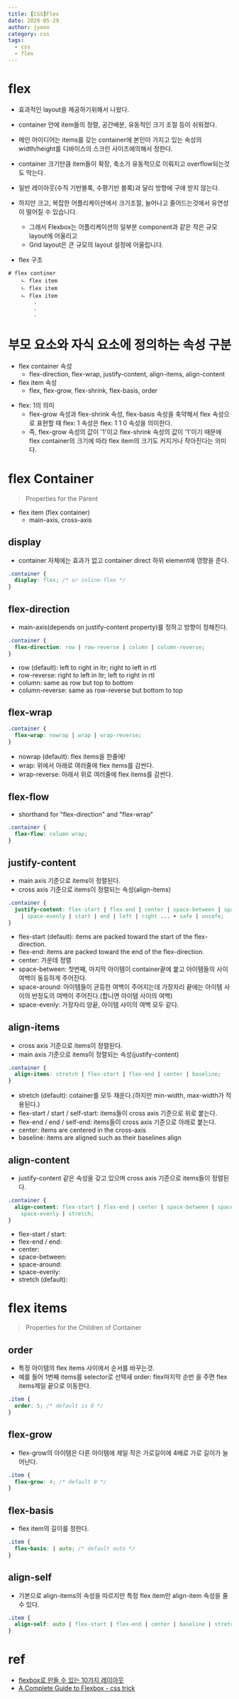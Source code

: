 ```yaml
---
title: [CSS]Flex
date: 2020-05-29
author: jyoon
category: css
tags:
  - css
  - flex
---
```


# flex

- 효과적인 layout을 제공하기위해서 나왔다.
- container 안에 item들의 정렬, 공간배분, 유동적인 크기 조절 등이 쉬워졌다.
- 메인 아이디어는 items를 갖는 container에 본인이 가지고 있는 속성의 width/height를 디바이스의 스크린 사이즈에의해서 정한다.
- container 크기만큼 item들이 확장, 축소가 유동적으로 이뤄지고 overflow되는것도 막는다.
- 일반 레이아웃(수직 기반블록, 수평기반 블록)과 달리 방향에 구애 받지 않는다.
- 하지만 크고, 복잡한 어플리케이션에서 크기조절, 늘어나고 줄어드는것에서 유연성이 떨어질 수 있습니다.
  - 그래서 Flexbox는 어플리케이션의 일부분 component과 같은 작은 규모 layout에 어울리고
  - Grid layout은 큰 규모의 layout 설정에 어울립니다.

- flex 구조 
```
# flex continer
    ㄴ flex item
    ㄴ flex item
    ㄴ flex item
        .
        .
        .
```

# 부모 요소와 자식 요소에 정의하는 속성 구분

- flex container 속성
  - flex-direction, flex-wrap, justify-content, align-items, align-content
- flex item 속성
  - flex, flex-grow, flex-shrink, flex-basis, order

* flex: 1의 의미
  - flex-grow 속성과 flex-shrink 속성, flex-basis 속성을 축약해서 flex 속성으로 표현할 때 flex: 1 속성은 flex: 1 1 0 속성을 의미한다.
  - 즉, flex-grow 속성의 값이 '1'이고 flex-shrink 속성의 값이 '1'이기 때문에 flex container의 크기에 따라 flex item의 크기도 커지거나 작아진다는 의미다.


# flex Container 
> Properties for the Parent

- flex item
  (flex container)
  - main-axis, cross-axis

## display

- container 자체에는 효과가 없고 container direct 하위 element에 영향을 준다.

```css
.container {
  display: flex; /* or inline-flex */
}
```

## flex-direction

- main-axis(depends on justify-content property)를 정하고 방향이 정해진다.

```css
.container {
  flex-direction: row | row-reverse | column | column-reverse;
}
```

- row (default): left to right in ltr; right to left in rtl
- row-reverse: right to left in ltr; left to right in rtl
- column: same as row but top to bottom
- column-reverse: same as row-reverse but bottom to top

## flex-wrap

```css
.container {
  flex-wrap: nowrap | wrap | wrap-reverse;
}
```

- nowrap (default): flex items을 한줄에!
- wrap: 위에서 아래로 여러줄에 flex items를 감싼다.
- wrap-reverse: 아래서 위로 여러줄에 flex items를 감싼다.

## flex-flow

- shorthand for "flex-direction" and "flex-wrap"

```css
.container {
  flex-flow: column wrap;
}
```

## justify-content

- main axis 기준으로 items이 정렬된다.
- cross axis 기준으로 items이 정렬되는 속성(align-items)

```css
.container {
  justify-content: flex-start | flex-end | center | space-between | space-around
    | space-evenly | start | end | left | right ... + safe | unsafe;
}
```

- flex-start (default): items are packed toward the start of the flex-direction.
- flex-end: items are packed toward the end of the flex-direction.
- center: 가운데 정렬
- space-between: 첫번째, 마지막 아이템이 container끝에 붙고 아이템들의 사이 여백이 동등하게 주어진다.
- space-around: 아이템들이 균등한 여백이 주어지는데 가장자리 끝에는 아이템 사이의 반정도의 여백이 주어진다.(합니면 아이템 사이의 여백)
- space-evenly: 가장자리 양끝, 아이템 사이의 여백 모두 같다.

## align-items

- cross axis 기준으로 items이 정렬된다.
- main axis 기준으로 items이 정렬되는 속성(justify-content)

```css
.container {
  align-items: stretch | flex-start | flex-end | center | baseline;
}
```

- stretch (default): cotainer를 모두 채운다.(하지만 min-width, max-width가 적용된다.)
- flex-start / start / self-start: items들이 cross axis 기준으로 위로 붙는다.
- flex-end / end / self-end: items들이 cross axis 기준으로 아래로 붙는다.
- center: items are centered in the cross-axis
- baseline: items are aligned such as their baselines align

## align-content

- justify-content 같은 속성을 갖고 있으며 cross axis 기준으로 items들이 정렬된다.

```css
.container {
  align-content: flex-start | flex-end | center | space-between | space-around |
    space-evenly | stretch;
}
```

- flex-start / start:
- flex-end / end:
- center:
- space-between:
- space-around:
- space-evenly:
- stretch (default):


# flex items
> Properties for the Children of Container

## order

- 특정 아이템의 flex items 사이에서 순서를 바꾸는것.
- 예를 들어 1번째 items를 selector로 선택새 order: flex마지막 순번 을 주면 flex items제일 끝으로 이동한다.

```css
.item {
  order: 5; /* default is 0 */
}
```

## flex-grow

- flex-grow의 아이템은 다른 아이템에 제일 작은 가로길이에 4배로 가로 길이가 늘어난다.

```css
.item {
  flex-grow: 4; /* default 0 */
}
```

## flex-basis

- flex item의 길이를 정한다.

```css
.item {
  flex-basis: | auto; /* default auto */
}
```

## align-self

- 기본으로 align-items의 속성을 따르지만 특정 flex item만 align-item 속성을 줄 수 있다.

```css
.item {
  align-self: auto | flex-start | flex-end | center | baseline | stretch;
}
```


# ref
- [flexbox로 만들 수 있는 10가지 레이아웃](https://d2.naver.com/helloworld/8540176)
- [A Complete Guide to Flexbox - css trick](https://css-tricks.com/snippets/css/a-guide-to-flexbox/)